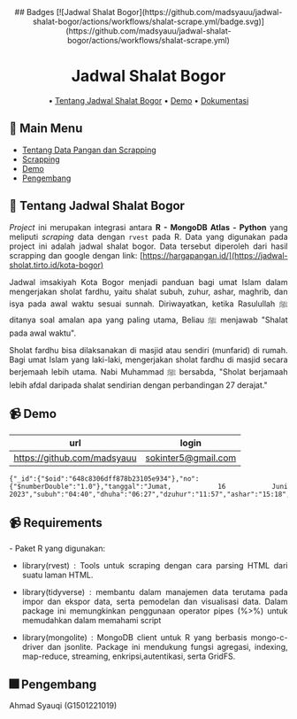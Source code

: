 
<div align="center">
## Badges
[![Jadwal Shalat Bogor](https://github.com/madsyauu/jadwal-shalat-bogor/actions/workflows/shalat-scrape.yml/badge.svg)](https://github.com/madsyauu/jadwal-shalat-bogor/actions/workflows/shalat-scrape.yml)

# Jadwal Shalat Bogor

• [Tentang Jadwal Shalat Bogor](#memo-tentang-jadwal-shalat-bogor)
• [Demo](#video_camera-demo)
• [Dokumentasi](#blue_book-dokumentasi)

</div>

## :bookmark_tabs: Main Menu

- [Tentang Data Pangan dan Scrapping](#memo-tentang-jadwal-shalat-bogor)
- [Scrapping](#camera_flash-screenshot)
- [Demo](#video_camera-demo)
- [Pengembang](#fireworks-anggota-tim-pengembang)

<div align="justify">
 
## :memo: Tentang Jadwal Shalat Bogor
 
*Project* ini merupakan integrasi antara **R - MongoDB Atlas - Python** yang meliputi *scraping* data dengan `rvest` pada R. Data yang digunakan pada project ini adalah jadwal shalat bogor. Data tersebut diperoleh dari hasil scrapping dan google dengan link: [https://hargapangan.id/](https://jadwal-sholat.tirto.id/kota-bogor)

Jadwal imsakiyah Kota Bogor menjadi panduan bagi umat Islam dalam mengerjakan sholat fardhu, yaitu shalat subuh, zuhur, ashar, maghrib, dan isya pada awal waktu sesuai sunnah. Diriwayatkan, ketika Rasulullah ﷺ ditanya soal amalan apa yang paling utama, Beliau ﷺ menjawab "Shalat pada awal waktu".

Sholat fardhu bisa dilaksanakan di masjid atau sendiri (munfarid) di rumah. Bagi umat Islam yang laki-laki, mengerjakan sholat fardhu di masjid secara berjemaah lebih utama. Nabi Muhammad ﷺ bersabda, "Sholat berjamaah lebih afdal daripada shalat sendirian dengan perbandingan 27 derajat."

 
## :video_camera: Demo
| url                           | login                  |
| ----------------------------- | ---------------------- |
|https://github.com/madsyauu | sokinter5@gmail.com |

 
```
{"_id":{"$oid":"648c8306dff878b23105e934"},"no":{"$numberDouble":"1.0"},"tanggal":"Jumat, 16 Juni 2023","subuh":"04:40","dhuha":"06:27","dzuhur":"11:57","ashar":"15:18","maghrib":"17:53","isya":"19:03"}
```

 
## :video_camera: Requirements
 
<div align="justify">
- Paket R yang digunakan:
 
 * library(rvest) : Tools untuk scraping dengan cara parsing HTML dari suatu laman HTML. 
 
 * library(tidyverse) : membantu dalam manajemen data terutama pada impor dan ekspor data, serta pemodelan dan visualisasi data. Dalam package ini memungkinkan penggunaan operator pipes (%>%) untuk memudahkan dalam memahami script
 
 * library(mongolite) : MongoDB client untuk R yang berbasis mongo-c-driver dan jsonlite. Package ini mendukung fungsi agregasi, indexing, map-reduce, streaming, enkripsi,autentikasi, serta GridFS.
 

## :fireworks: Pengembang
 Ahmad Syauqi    (G1501221019)
